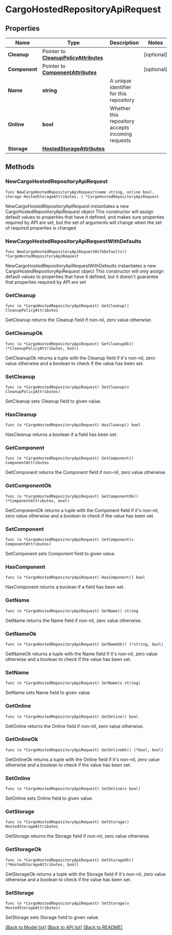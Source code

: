 # CargoHostedRepositoryApiRequest

## Properties

Name | Type | Description | Notes
------------ | ------------- | ------------- | -------------
**Cleanup** | Pointer to [**CleanupPolicyAttributes**](CleanupPolicyAttributes.md) |  | [optional] 
**Component** | Pointer to [**ComponentAttributes**](ComponentAttributes.md) |  | [optional] 
**Name** | **string** | A unique identifier for this repository | 
**Online** | **bool** | Whether this repository accepts incoming requests | 
**Storage** | [**HostedStorageAttributes**](HostedStorageAttributes.md) |  | 

## Methods

### NewCargoHostedRepositoryApiRequest

`func NewCargoHostedRepositoryApiRequest(name string, online bool, storage HostedStorageAttributes, ) *CargoHostedRepositoryApiRequest`

NewCargoHostedRepositoryApiRequest instantiates a new CargoHostedRepositoryApiRequest object
This constructor will assign default values to properties that have it defined,
and makes sure properties required by API are set, but the set of arguments
will change when the set of required properties is changed

### NewCargoHostedRepositoryApiRequestWithDefaults

`func NewCargoHostedRepositoryApiRequestWithDefaults() *CargoHostedRepositoryApiRequest`

NewCargoHostedRepositoryApiRequestWithDefaults instantiates a new CargoHostedRepositoryApiRequest object
This constructor will only assign default values to properties that have it defined,
but it doesn't guarantee that properties required by API are set

### GetCleanup

`func (o *CargoHostedRepositoryApiRequest) GetCleanup() CleanupPolicyAttributes`

GetCleanup returns the Cleanup field if non-nil, zero value otherwise.

### GetCleanupOk

`func (o *CargoHostedRepositoryApiRequest) GetCleanupOk() (*CleanupPolicyAttributes, bool)`

GetCleanupOk returns a tuple with the Cleanup field if it's non-nil, zero value otherwise
and a boolean to check if the value has been set.

### SetCleanup

`func (o *CargoHostedRepositoryApiRequest) SetCleanup(v CleanupPolicyAttributes)`

SetCleanup sets Cleanup field to given value.

### HasCleanup

`func (o *CargoHostedRepositoryApiRequest) HasCleanup() bool`

HasCleanup returns a boolean if a field has been set.

### GetComponent

`func (o *CargoHostedRepositoryApiRequest) GetComponent() ComponentAttributes`

GetComponent returns the Component field if non-nil, zero value otherwise.

### GetComponentOk

`func (o *CargoHostedRepositoryApiRequest) GetComponentOk() (*ComponentAttributes, bool)`

GetComponentOk returns a tuple with the Component field if it's non-nil, zero value otherwise
and a boolean to check if the value has been set.

### SetComponent

`func (o *CargoHostedRepositoryApiRequest) SetComponent(v ComponentAttributes)`

SetComponent sets Component field to given value.

### HasComponent

`func (o *CargoHostedRepositoryApiRequest) HasComponent() bool`

HasComponent returns a boolean if a field has been set.

### GetName

`func (o *CargoHostedRepositoryApiRequest) GetName() string`

GetName returns the Name field if non-nil, zero value otherwise.

### GetNameOk

`func (o *CargoHostedRepositoryApiRequest) GetNameOk() (*string, bool)`

GetNameOk returns a tuple with the Name field if it's non-nil, zero value otherwise
and a boolean to check if the value has been set.

### SetName

`func (o *CargoHostedRepositoryApiRequest) SetName(v string)`

SetName sets Name field to given value.


### GetOnline

`func (o *CargoHostedRepositoryApiRequest) GetOnline() bool`

GetOnline returns the Online field if non-nil, zero value otherwise.

### GetOnlineOk

`func (o *CargoHostedRepositoryApiRequest) GetOnlineOk() (*bool, bool)`

GetOnlineOk returns a tuple with the Online field if it's non-nil, zero value otherwise
and a boolean to check if the value has been set.

### SetOnline

`func (o *CargoHostedRepositoryApiRequest) SetOnline(v bool)`

SetOnline sets Online field to given value.


### GetStorage

`func (o *CargoHostedRepositoryApiRequest) GetStorage() HostedStorageAttributes`

GetStorage returns the Storage field if non-nil, zero value otherwise.

### GetStorageOk

`func (o *CargoHostedRepositoryApiRequest) GetStorageOk() (*HostedStorageAttributes, bool)`

GetStorageOk returns a tuple with the Storage field if it's non-nil, zero value otherwise
and a boolean to check if the value has been set.

### SetStorage

`func (o *CargoHostedRepositoryApiRequest) SetStorage(v HostedStorageAttributes)`

SetStorage sets Storage field to given value.



[[Back to Model list]](../README.md#documentation-for-models) [[Back to API list]](../README.md#documentation-for-api-endpoints) [[Back to README]](../README.md)


